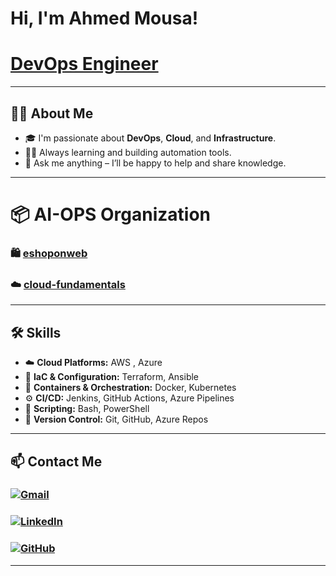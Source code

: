 #  Hi, I'm Ahmed Mousa!
# [DevOps Engineer](#)

---

## 👨‍💻 About Me

- 🎓 I'm passionate about **DevOps**, **Cloud**, and **Infrastructure**.  
- 🏃‍♂️ Always learning and building automation tools.  
- 💬 Ask me anything – I’ll be happy to help and share knowledge.  

---



# 📦 **AI-OPS Organization**  
### 🛍️ [eshoponweb](https://github.com/Eng-AhmedMousa/eshoponweb)
### ☁️ [cloud-fundamentals](https://github.com/Eng-AhmedMousa/cloud-fundamentals)

---

## 🛠️ Skills

- ☁️ **Cloud Platforms:** AWS , Azure
- 🧱 **IaC & Configuration:**  Terraform, Ansible
- 🐳 **Containers & Orchestration:**  Docker, Kubernetes
- ⚙️ **CI/CD:** Jenkins, GitHub Actions, Azure Pipelines
- 🐧 **Scripting:** Bash, PowerShell
- 🔐 **Version Control:** Git, GitHub, Azure Repos

---

## 📫 Contact Me

### [![Gmail](https://img.shields.io/badge/Gmail-white?style=flat&logo=gmail&logoColor=red)](mailto:eng.ahmedhmousa@gmail.com)
### [![LinkedIn](https://img.shields.io/badge/LinkedIn-white?style=flat&logo=linkedin&logoColor=blue)](https://www.linkedin.com/in/devopsahmed)
### [![GitHub](https://img.shields.io/badge/GitHub-white?style=flat&logo=github&logoColor=black)](https://github.com/Eng-AhmedMousa)


---
